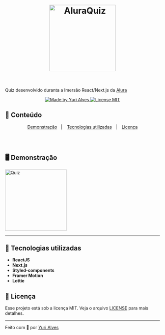 
<h1 align="center">
<br>
  <img src="" alt="AluraQuiz" width="216">
<br>
<br>
  
  

</h1>

Quiz desenvolvido duranta a Imersão React/Next.js da [Alura](https://www.alura.com.br/)

<p align="center">
  <a href="https://linkedin.com/in/yuripiresalves">
    <img src="https://img.shields.io/badge/made%20by-Yuri%20Alves-6558C3" alt="Made by Yuri Alves">
  </a>
  
  <a href="/LICENSE">
    <img src="https://img.shields.io/badge/License-MIT-6558C3.svg" alt="License MIT">
  </a>
</p>

## :pushpin: Conteúdo

<p align="center">
  <a href="#desktop_computer-demonstração">Demonstração</a>&nbsp;&nbsp;&nbsp;|&nbsp;&nbsp;&nbsp;
  <a href="#rocket-tecnologias-utilizadas">Tecnologias utilizadas</a>&nbsp;&nbsp;&nbsp;|&nbsp;&nbsp;&nbsp;
  <a href="#memo-licença">Licença</a>
</p>

<br/><br/>

## :desktop_computer: Demonstração

<p>
  <img src="https://i.ibb.co/0sgg1KW/quiz.gif" alt="Quiz" height="200px"/>
</p>

<hr/>

## :rocket: Tecnologias utilizadas

- **ReactJS**
- **Next.js**
- **Styled-components**
- **Framer Motion**
- **Lottie**


## :memo: Licença

Esse projeto está sob a licença MIT. Veja o arquivo [LICENSE](./LICENSE) para mais detalhes.

---

Feito com :blue_heart: por [Yuri Alves](https://linkedin.com/in/yuripiresalves)
